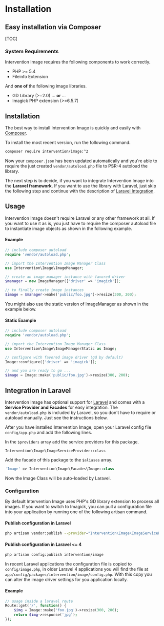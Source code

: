 # Installation
## Easy installation via Composer

[TOC]

### System Requirements

Intervention Image requires the following components to work correctly.

- PHP >= 5.4
- Fileinfo Extension

And **one of** the following image libraries.

- GD Library (>=2.0) &hellip; **or** &hellip;
- Imagick PHP extension (>=6.5.7)

## Installation

The best way to install Intervention Image is quickly and easily with [Composer](https://getcomposer.org/).

To install the most recent version, run the following command.

```bash
composer require intervention/image:^2
```

Now your ```composer.json``` has been updated automatically and you're able to require the just created ```vendor/autoload.php``` file to PSR-4 autoload the library.

The next step is to decide, if you want to integrate Intervention Image into the **Laravel framework**. If you want to use the library with Laravel, just skip the following step and continue with the description of [Laravel Integration](#integration-in-laravel).


## Usage

Intervention Image doesn't require Laravel or any other framework at all. If you want to use it as is, you just have to require the composer autoload file to instantiate image objects as shown in the following example.

#### Example

```php
// include composer autoload
require 'vendor/autoload.php';

// import the Intervention Image Manager Class
use Intervention\Image\ImageManager;

// create an image manager instance with favored driver
$manager = new ImageManager(['driver' => 'imagick']);

// to finally create image instances
$image = $manager->make('public/foo.jpg')->resize(300, 200);
```

You might also use the static version of ImageManager as shown in the example below.

#### Static Example

```php
// include composer autoload
require 'vendor/autoload.php';

// import the Intervention Image Manager Class
use Intervention\Image\ImageManagerStatic as Image;

// configure with favored image driver (gd by default)
Image::configure(['driver' => 'imagick']);

// and you are ready to go ...
$image = Image::make('public/foo.jpg')->resize(300, 200);
```

<a name="laravel"></a>
## Integration in Laravel 

Intervention Image has optional support for [Laravel](https://www.laravel.com) and comes with a **Service Provider and Facades** for easy integration. The `vendor/autoload.php` is included by Laravel, so you don't have to require or autoload manually. Just see the instructions below.

After you have installed Intervention Image, open your Laravel config file ```config/app.php``` and add the following lines.

In the ```$providers``` array add the service providers for this package.

```
Intervention\Image\ImageServiceProvider::class
```

Add the facade of this package to the ```$aliases``` array.

```php
'Image' => Intervention\Image\Facades\Image::class
```

Now the Image Class will be auto-loaded by Laravel.


### Configuration

By default Intervention Image uses PHP's GD library extension to process all images. If you want to switch to Imagick, you can pull a configuration file into your application by running one of the following artisan command.

#### Publish configuration in Laravel

```bash
php artisan vendor:publish --provider="Intervention\Image\ImageServiceProviderLaravelRecent"
````


#### Publish configuration in Laravel <= 4

```bash
php artisan config:publish intervention/image
```
In recent Laravel applications the configuration file is copied to `config/image.php`, in older Laravel 4 applications you will find the file at ```app/config/packages/intervention/image/config.php```. With this copy you can alter the image driver settings for you application locally.

#### Example

```php
// usage inside a laravel route
Route::get('/', function() {
    $img = Image::make('foo.jpg')->resize(300, 200);
    return $img->response('jpg');
});
```


